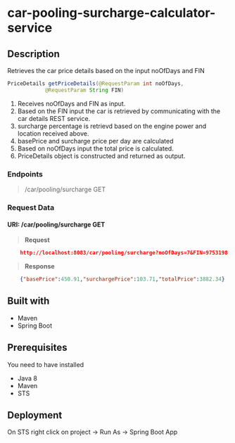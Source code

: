# car-pooling-surcharge-calculator-service
## Description

Retrieves the car price details based on the input noOfDays and FIN

```java
PriceDetails getPriceDetails(@RequestParam int noOfDays,
			@RequestParam String FIN)
```
1. Receives noOfDays and FIN as input.
2. Based on the FIN input the car is retrieved by communicating with the car details REST service.
3. surcharge percentage is retrievd based on the engine power and location received above.
4. basePrice and surcharge price per day are calculated
5. Based on noOfDays input the total price is calculated.
6. PriceDetails object is constructed and returned as output.

### Endpoints

>/car/pooling/surcharge  GET

### Request Data

#### URI: /car/pooling/surcharge GET

> **Request**

```json
	http://localhost:8083/car/pooling/surcharge?noOfDays=7&FIN=9753198
```

> **Response**

```json
	{"basePrice":450.91,"surchargePrice":103.71,"totalPrice":3882.34}
```

## Built with
* Maven
* Spring Boot

## Prerequisites
You need to have installed

 - Java 8
 - Maven
 - STS
 
## Deployment
On STS right click on project -> Run As -> Spring Boot App
